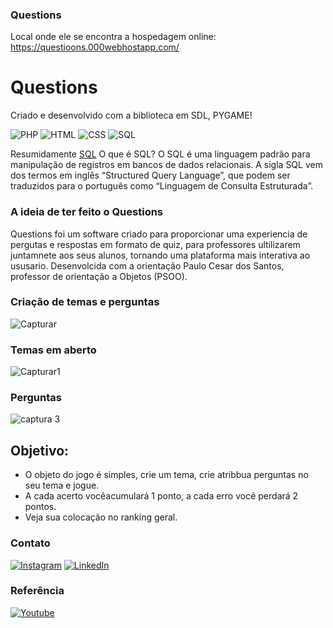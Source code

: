 ### Questions
Local onde ele se encontra a hospedagem online:
https://questioons.000webhostapp.com/

# Questions 

Criado e desenvolvido com a biblioteca em SDL, PYGAME!

![PHP](https://img.shields.io/badge/PHP-3776AB?style=for-the-badge&logo=php&logoColor=white) ![HTML](https://img.shields.io/badge/HTML-3776AB?style=for-the-badge&logo=html&logoColor=white) ![CSS](https://img.shields.io/badge/CSS-3776AB?style=for-the-badge&logo=css&logoColor=white) ![SQL](https://img.shields.io/badge/SQL-3776AB?style=for-the-badge&logo=sql&logoColor=white) 

Resumidamente [SQL](https://tecnoblog.net/responde/o-que-e-sql/) 
 O que é SQL? O SQL é uma linguagem padrão para manipulação de registros em bancos de dados relacionais. A sigla SQL vem dos termos em inglês “Structured Query Language”, que podem ser traduzidos para o português como “Linguagem de Consulta Estruturada”.<br>
 
### A ideia de ter feito o Questions
Questions foi um software criado para proporcionar uma experiencia de pergutas e respostas em formato de quiz, para professores ultilizarem juntamnete aos seus alunos, tornando uma plataforma mais interativa ao ususario. Desenvolcida com a orientação Paulo Cesar dos Santos, professor de orientação a Objetos (PSOO).

### Criação de temas e perguntas
![Capturar](https://github.com/LuizGustavooFerreira/Questions/assets/132951991/af3d422c-345d-43ba-a96d-825cc25dbc29)
### Temas em aberto
![Capturar1](https://github.com/LuizGustavooFerreira/Questions/assets/132951991/1587d108-9fdd-439f-9d92-96be0a473f30)
### Perguntas
![captura 3](https://github.com/LuizGustavooFerreira/Questions/issues/4#issue-1797655505)
## Objetivo:
- O objeto do jogo é simples, crie um tema, crie atribbua perguntas no seu tema e jogue.<br>
- A cada acerto vocêacumulará 1 ponto, a cada erro você perdará 2 pontos.<br>
- Veja sua colocação no ranking geral.  

### Contato
[![Instagram](https://img.shields.io/badge/Instagram-E4405F?style=for-the-badge&logo=instagram&logoColor=white)](https://www.instagram.com/luizgustavooferreira)
[![LinkedIn](https://img.shields.io/badge/LinkedIn-0077B5?style=for-the-badge&logo=linkedin&logoColor=white)](https://www.linkedin.com/in/luiz-gustavo-costa-ferreira-bb87bb282/)

### Referência<br>
[![Youtube](https://img.shields.io/badge/YouTube-FF0000?style=for-the-badge&logo=youtube&logoColor=white)](https://www.youtube.com/watch?v=Q-__8Xw9KTM)
